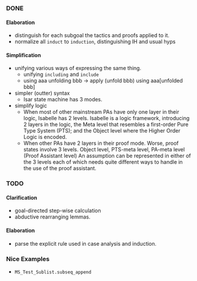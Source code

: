 ### DONE

#### Elaboration

- distinguish for each subgoal the tactics and proofs applied to it.
- normalize all `induct` to `induction`, distinguishing IH and usual hyps

#### Simplification

- unifying various ways of expressing the same thing.
    - unifying `including` and `include`
    - using aaa unfolding bbb -> apply (unfold bbb) using aaa[unfolded bbb]
- simpler (outter) syntax
    - Isar state machine has 3 modes.
- simplify logic
    - When most of other mainstream PAs have only one layer in their logic,
      Isabelle has 2 levels.
      Isabelle is a logic framework, introducing 2 layers in the logic,
      the Meta level that resembles a first-order Pure Type System (PTS);
      and the Object level where the Higher Order Logic is encoded.
    - When other PAs have 2 layers in their proof mode.
      Worse, proof states involve 3 levels.
        Object level, PTS-meta level, PA-meta level (Proof Assistant level)
      An assumption can be represented in either of the 3 levels each of which
      needs quite different ways to handle in the use of the proof assistant.

#### 

### TODO

#### Clarification

- goal-directed step-wise calculation
- abductive rearranging lemmas.

#### Elaboration

- parse the explicit rule used in case analysis and induction.

### Nice Examples

- `MS_Test_Sublist.subseq_append`

